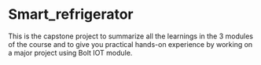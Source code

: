 # Smart_refrigerator
This is the capstone project to summarize all the learnings in the 3 modules of the course and to give you practical hands-on experience by working on a major project using Bolt IOT module.
